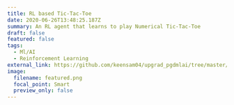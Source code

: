 ```yaml
---
title: RL based Tic-Tac-Toe
date: 2020-06-26T13:48:25.187Z
summary: An RL agent that learns to play Numerical Tic-Tac-Toe
draft: false
featured: false
tags:
  - Ml/AI
  - Reinforcement Learning
external_link: https://github.com/keensam04/upgrad_pgdmlai/tree/master/Tic-Tac-Toe
image:
  filename: featured.png
  focal_point: Smart
  preview_only: false
---
```

